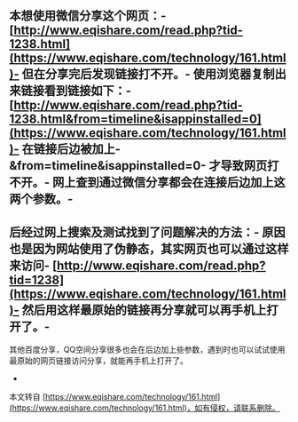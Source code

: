 本想使用微信分享这个网页：-
[http://www.eqishare.com/read.php?tid-1238.html](https://www.eqishare.com/technology/161.html)-
但在分享完后发现链接打不开。-
使用浏览器复制出来链接看到链接如下：-
[http://www.eqishare.com/read.php?tid-1238.html&from=timeline&isappinstalled=0](https://www.eqishare.com/technology/161.html)-
在链接后边被加上-
**&from=timeline&isappinstalled=0**-
才导致网页打不开。-
网上查到通过微信分享都会在连接后边加上这两个参数。-
-
后经过网上搜索及测试找到了问题解决的方法：-
原因也是因为网站使用了伪静态，其实网页也可以通过这样来访问-
[http://www.eqishare.com/read.php?tid=1238](https://www.eqishare.com/technology/161.html)-
然后用这样最原始的链接再分享就可以再手机上打开了。-
-
其他百度分享，QQ空间分享很多也会在后边加上些参数，遇到时也可以试试使用最原始的网页链接访问分享，就能再手机上打开了。

-

本文转自 [https://www.eqishare.com/technology/161.html](https://www.eqishare.com/technology/161.html)，如有侵权，请联系删除。